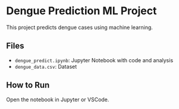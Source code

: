 # Dengue Prediction ML Project

This project predicts dengue cases using machine learning.

## Files
- `dengue_predict.ipynb`: Jupyter Notebook with code and analysis
- `dengue_data.csv`: Dataset

## How to Run
Open the notebook in Jupyter or VSCode.
